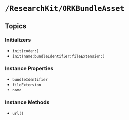 # ``/ResearchKit/ORKBundleAsset``

<!-- The content below this line is auto-generated and is redundant. You should either incorporate it into your content above this line or delete it. -->

## Topics

### Initializers

- ``init(coder:)``
- ``init(name:bundleIdentifier:fileExtension:)``

### Instance Properties

- ``bundleIdentifier``
- ``fileExtension``
- ``name``

### Instance Methods

- ``url()``